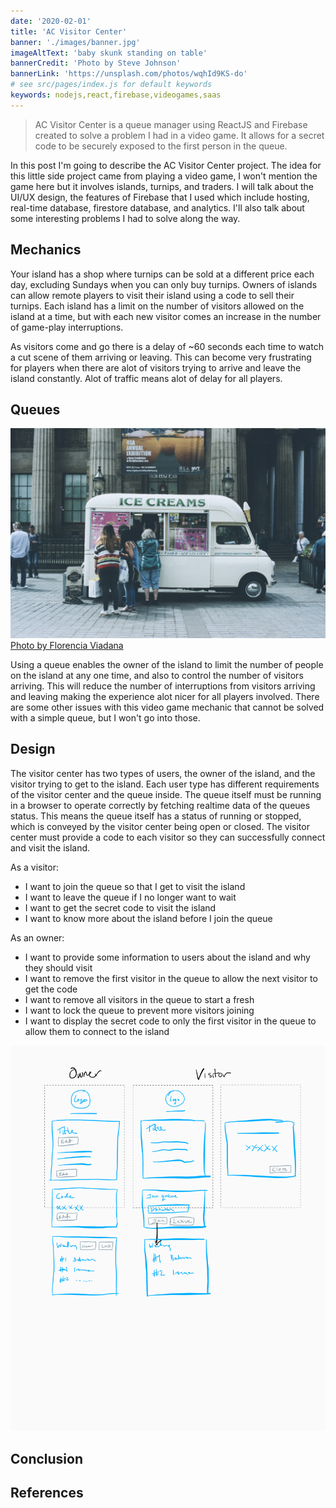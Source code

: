 ```yaml
---
date: '2020-02-01'
title: 'AC Visitor Center'
banner: './images/banner.jpg'
imageAltText: 'baby skunk standing on table'
bannerCredit: 'Photo by Steve Johnson'
bannerLink: 'https://unsplash.com/photos/wqhId9KS-do'
# see src/pages/index.js for default keywords
keywords: nodejs,react,firebase,videogames,saas
---
```


> AC Visitor Center is a queue manager using ReactJS and Firebase created to solve a problem I had in a video game. It allows for a secret code to be securely exposed to the first person in the queue.

<!-- end -->

In this post I'm going to describe the AC Visitor Center project. The idea for this little side project came from playing a video game, I won't mention the game here but it involves islands, turnips, and traders. I will talk about the UI/UX design, the features of Firebase that I used which include hosting, real-time database, firestore database, and analytics. I'll also talk about some interesting problems I had to solve along the way. 


## Mechanics

Your island has a shop where turnips can be sold at a different price each day, excluding Sundays when you can only buy turnips. Owners of islands can allow remote players to visit their island using a code to sell their turnips. Each island has a limit on the number of visitors allowed on the island at a time, but with each new visitor comes an increase in the number of game-play interruptions.

As visitors come and go there is a delay of ~60 seconds each time to watch a cut scene of them arriving or leaving. This can become very frustrating for players when there are alot of visitors trying to arrive and leave the island constantly. Alot of traffic means alot of delay for all players. 

## Queues

![people queuing at an ice-cream truck](./images/queue.jpg)
[Photo by Florencia Viadana](https://unsplash.com/photos/mixpzw_FlcA)

Using a queue enables the owner of the island to limit the number of people on the island at any one time, and also to control the number of visitors arriving. This will reduce the number of interruptions from visitors arriving and leaving making the experience alot nicer for all players involved. There are some other issues with this video game mechanic that cannot be solved with a simple queue, but I won't go into those.

## Design

The visitor center has two types of users, the owner of the island, and the visitor trying to get to the island. Each user type has different requirements of the visitor center and the queue inside. The queue itself must be running in a browser to operate correctly by fetching realtime data of the queues status. This means the queue itself has a status of running or stopped, which is conveyed by the visitor center being open or closed. The visitor center must provide a code to each visitor so they can successfully connect and visit the island.

As a visitor:
- I want to join the queue so that I get to visit the island
- I want to leave the queue if I no longer want to wait
- I want to get the secret code to visit the island
- I want to know more about the island before I join the queue

As an owner:
- I want to provide some information to users about the island and why they should visit
- I want to remove the first visitor in the queue to allow the next visitor to get the code
- I want to remove all visitors in the queue to start a fresh
- I want to lock the queue to prevent more visitors joining
- I want to display the secret code to only the first visitor in the queue to allow them to connect to the island

![sketch of ui design](./images/ui_01.png)



## Conclusion

## References